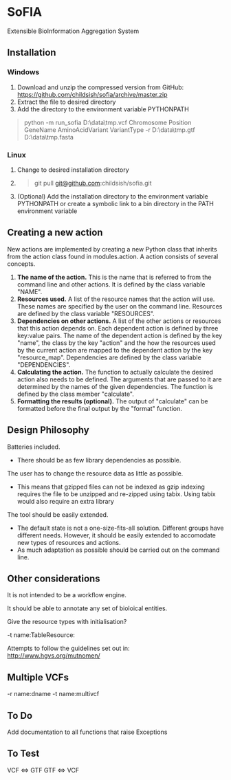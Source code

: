 SoFIA
=====

Extensible BioInformation Aggregation System

Installation
------------

### Windows

1. Download and unzip the compressed version from GitHub:
https://github.com/childsish/sofia/archive/master.zip
2. Extract the file to desired directory
3. Add the directory to the environment variable PYTHONPATH

> python -m run_sofia D:\data\tmp.vcf Chromosome Position GeneName AminoAcidVariant VariantType -r D:\data\tmp.gtf D:\data\tmp.fasta

### Linux

1. Change to desired installation directory
2. > git pull git@github.com:childsish/sofia.git
3. (Optional) Add the installation directory to the environment variable PYTHONPATH or create a symbolic link to a bin directory in the PATH environment variable

Creating a new action
-------------------
New actions are implemented by creating a new Python class that inherits from the action class found in modules.action. A action consists of several concepts.
1. **The name of the action.** This is the name that is referred to from the command line and other actions. It is defined by the class variable "NAME".
2. **Resources used.** A list of the resource names that the action will use. These names are specified by the user on the command line. Resources are defined by the class variable "RESOURCES".
3. **Dependencies on other actions.** A list of the other actions or resources that this action depends on. Each dependent action is defined by three key:value pairs. The name of the dependent action is defined by the key "name", the class by the key "action" and the how the resources used by the current action are mapped to the dependent action by the key "resource_map". Dependencies are defined by the class variable "DEPENDENCIES".
4. **Calculating the action.** The function to actually calculate the desired action also needs to be defined. The arguments that are passed to it are determined by the names of the given dependencies. The function is defined by the class member "calculate".
5. **Formatting the results (optional).** The output of "calculate" can be formatted before the final output by the "format" function.

Design Philosophy
-----------------

Batteries included.

 * There should be as few library dependencies as possible.

The user has to change the resource data as little as possible.

 * This means that gzipped files can not be indexed as gzip indexing requires the file to be unzipped and re-zipped using tabix. Using tabix would also require an extra library

The tool should be easily extended.

 * The default state is not a one-size-fits-all solution. Different groups have different needs. However, it should be easily extended to accomodate new types of resources and actions.
 * As much adaptation as possible should be carried out on the command line.


Other considerations
--------------------

It is not intended to be a workflow engine.

It should be able to annotate any set of bioloical entities.

Give the resource types with initialisation?

-t name:TableResource:

Attempts to follow the guidelines set out in:
http://www.hgvs.org/mutnomen/


Multiple VCFs
-------------

-r name:dname -t name:multivcf

To Do
-----

Add documentation to all functions that raise Exceptions

To Test
-------

VCF <=> GTF
GTF <=> VCF
